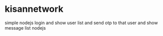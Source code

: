 # kisannetwork
simple nodejs login  and show user list and send otp to that user and show message list nodejs
